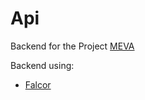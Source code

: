 # Api
Backend for the Project [MEVA](https://github.com/MEVA-ITP)

Backend using:
* [Falcor](https://netflix.github.io/falcor/)
